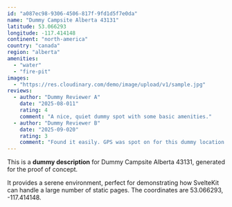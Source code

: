 ```yaml
---
id: "a087ec98-9306-4506-817f-9fd1d5f7e0da"
name: "Dummy Campsite Alberta 43131"
latitude: 53.066293
longitude: -117.414148
continent: "north-america"
country: "canada"
region: "alberta"
amenities:
  - "water"
  - "fire-pit"
images:
  - "https://res.cloudinary.com/demo/image/upload/v1/sample.jpg"
reviews:
  - author: "Dummy Reviewer A"
    date: "2025-08-011"
    rating: 4
    comment: "A nice, quiet dummy spot with some basic amenities."
  - author: "Dummy Reviewer B"
    date: "2025-09-020"
    rating: 3
    comment: "Found it easily. GPS was spot on for this dummy location."
---
```


This is a **dummy description** for Dummy Campsite Alberta 43131, generated for the proof of concept.

It provides a serene environment, perfect for demonstrating how SvelteKit can handle a large number of static pages. The coordinates are 53.066293, -117.414148.

